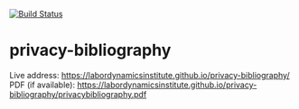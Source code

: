[![Build Status](https://travis-ci.org/labordynamicsinstitute/privacy-bibliography.svg?branch=master)](https://travis-ci.org/labordynamicsinstitute/privacy-bibliography)

# privacy-bibliography

Live address: https://labordynamicsinstitute.github.io/privacy-bibliography/
PDF (if available): https://labordynamicsinstitute.github.io/privacy-bibliography/privacybibliography.pdf
